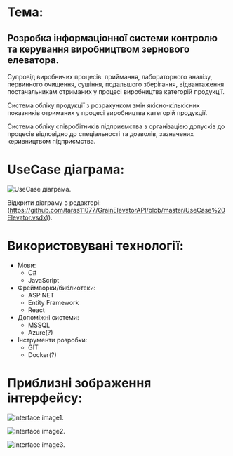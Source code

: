 # Тема:
## Розробка інформаціонної системи контролю та керування виробництвом зернового елеватора.

Супровід виробничих процесів:
      приймання, 
      лабораторного аналізу, 
      первинного очищення, 
      сушіння, 
      подальшого зберігання,
      відвантаження постачальникам отриманих у процесі виробництва категорій продукції.

Система обліку продукції з розрахунком змін якісно-кількісних показників отриманих у процесі виробництва категорій продукції.

Система обліку співробітників підприємства з організацією допусків до процесів відповідно до спеціальності та дозволів, зазначених керивництвом підприємства.

# UseCase діаграма:

![UseCase діаграма.](https://github.com/taras11077/GrainElevatorAPI/blob/master/UseCase%20Elevator.png)

Відкрити діаграму в редакторі: (https://github.com/taras11077/GrainElevatorAPI/blob/master/UseCase%20Elevator.vsdx)).

# Використовувані технології:
- Мови:
  - C#
  - JavaScript
- Фреймворки/библиотеки:
  - ASP.NET
  - Entity Framework
  - React
- Допоміжні системи:
  - MSSQL
  - Azure(?)
- Інструменти розробки:
  - GIT
  - Docker(?)

 # Приблизні зображення інтерфейсу:

 ![interface image1.](https://github.com/taras11077/GrainElevatorAPI/blob/master/screen4.png)

 ![interface image2.](https://github.com/taras11077/GrainElevatorAPI/blob/master/screen5.png)

 ![interface image3.](https://github.com/taras11077/GrainElevatorAPI/blob/master/screen7.png)
 



